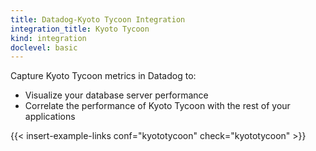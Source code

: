 ```yaml
---
title: Datadog-Kyoto Tycoon Integration
integration_title: Kyoto Tycoon
kind: integration
doclevel: basic
---
```




Capture Kyoto Tycoon metrics in Datadog to:

* Visualize your database server performance
* Correlate the performance of Kyoto Tycoon with the rest of your applications

{{< insert-example-links conf="kyototycoon" check="kyototycoon" >}}
